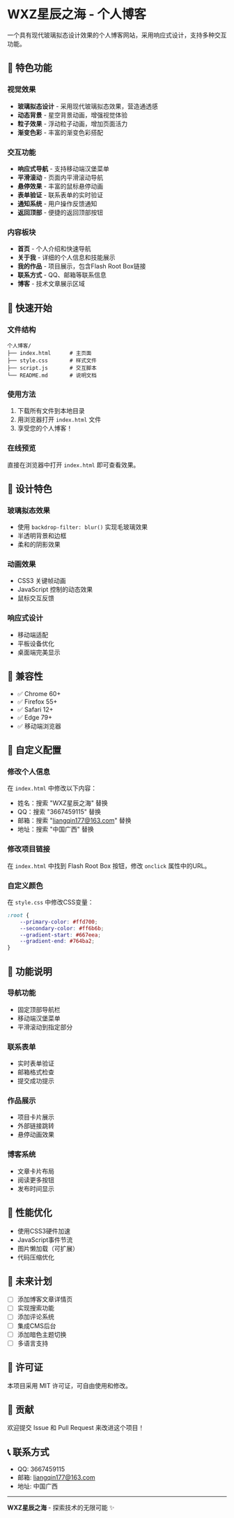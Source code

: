 # WXZ星辰之海 - 个人博客

一个具有现代玻璃拟态设计效果的个人博客网站，采用响应式设计，支持多种交互功能。

## 🌟 特色功能

### 视觉效果
- **玻璃拟态设计** - 采用现代玻璃拟态效果，营造通透感
- **动态背景** - 星空背景动画，增强视觉体验
- **粒子效果** - 浮动粒子动画，增加页面活力
- **渐变色彩** - 丰富的渐变色彩搭配

### 交互功能
- **响应式导航** - 支持移动端汉堡菜单
- **平滑滚动** - 页面内平滑滚动导航
- **悬停效果** - 丰富的鼠标悬停动画
- **表单验证** - 联系表单的实时验证
- **通知系统** - 用户操作反馈通知
- **返回顶部** - 便捷的返回顶部按钮

### 内容板块
- **首页** - 个人介绍和快速导航
- **关于我** - 详细的个人信息和技能展示
- **我的作品** - 项目展示，包含Flash Root Box链接
- **联系方式** - QQ、邮箱等联系信息
- **博客** - 技术文章展示区域

## 🚀 快速开始

### 文件结构
```
个人博客/
├── index.html      # 主页面
├── style.css       # 样式文件
├── script.js       # 交互脚本
└── README.md       # 说明文档
```

### 使用方法
1. 下载所有文件到本地目录
2. 用浏览器打开 `index.html` 文件
3. 享受您的个人博客！

### 在线预览
直接在浏览器中打开 `index.html` 即可查看效果。

## 🎨 设计特色

### 玻璃拟态效果
- 使用 `backdrop-filter: blur()` 实现毛玻璃效果
- 半透明背景和边框
- 柔和的阴影效果

### 动画效果
- CSS3 关键帧动画
- JavaScript 控制的动态效果
- 鼠标交互反馈

### 响应式设计
- 移动端适配
- 平板设备优化
- 桌面端完美显示

## 📱 兼容性

- ✅ Chrome 60+
- ✅ Firefox 55+
- ✅ Safari 12+
- ✅ Edge 79+
- ✅ 移动端浏览器

## 🔧 自定义配置

### 修改个人信息
在 `index.html` 中修改以下内容：
- 姓名：搜索 "WXZ星辰之海" 替换
- QQ：搜索 "3667459115" 替换
- 邮箱：搜索 "liangqin177@163.com" 替换
- 地址：搜索 "中国广西" 替换

### 修改项目链接
在 `index.html` 中找到 Flash Root Box 按钮，修改 `onclick` 属性中的URL。

### 自定义颜色
在 `style.css` 中修改CSS变量：
```css
:root {
    --primary-color: #ffd700;
    --secondary-color: #ff6b6b;
    --gradient-start: #667eea;
    --gradient-end: #764ba2;
}
```

## 📝 功能说明

### 导航功能
- 固定顶部导航栏
- 移动端汉堡菜单
- 平滑滚动到指定部分

### 联系表单
- 实时表单验证
- 邮箱格式检查
- 提交成功提示

### 作品展示
- 项目卡片展示
- 外部链接跳转
- 悬停动画效果

### 博客系统
- 文章卡片布局
- 阅读更多按钮
- 发布时间显示

## 🎯 性能优化

- 使用CSS3硬件加速
- JavaScript事件节流
- 图片懒加载（可扩展）
- 代码压缩优化

## 🔮 未来计划

- [ ] 添加博客文章详情页
- [ ] 实现搜索功能
- [ ] 添加评论系统
- [ ] 集成CMS后台
- [ ] 添加暗色主题切换
- [ ] 多语言支持

## 📄 许可证

本项目采用 MIT 许可证，可自由使用和修改。

## 🤝 贡献

欢迎提交 Issue 和 Pull Request 来改进这个项目！

## 📞 联系方式

- QQ: 3667459115
- 邮箱: liangqin177@163.com
- 地址: 中国广西

---

**WXZ星辰之海** - 探索技术的无限可能 ✨ 
